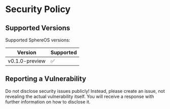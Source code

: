 # Security Policy

## Supported Versions

Supported SphereOS versions:

| Version          | Supported          |
| ---------------- | ------------------ |
| v0.1.0-preview   | :white_check_mark: |

## Reporting a Vulnerability

Do not disclose security issues publicly! Instead, please create an issue, not revealing the actual vulnerability itself. You will receive a response with further information on how to disclose it. 
